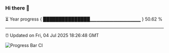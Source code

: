 ### Hi there 👋

⏳ Year progress { ███████████████▁▁▁▁▁▁▁▁▁▁▁▁▁▁▁ } 50.62 %

---

⏰ Updated on Fri, 04 Jul 2025 18:26:48 GMT

![Progress Bar CI](https://github.com/liununu/liununu/workflows/Progress%20Bar%20CI/badge.svg)
